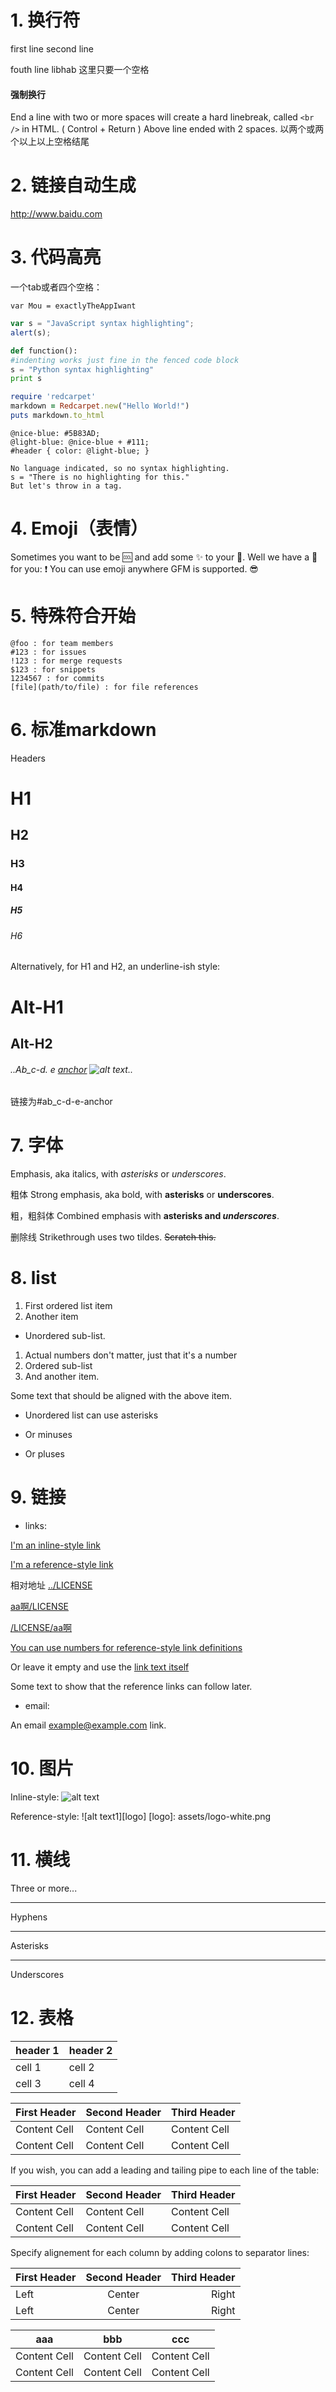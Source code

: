 # 1. 换行符

first line
second line

fouth line
libhab 这里只要一个空格

#### 强制换行

End a line with two or more spaces will create a hard linebreak, called `<br />` in HTML. ( Control + Return )
Above line ended with 2 spaces.
以两个或两个以上以上空格结尾


# 2. 链接自动生成

http://www.baidu.com


# 3. 代码高亮

一个tab或者四个空格：

    var Mou = exactlyTheAppIwant

```javascript
var s = "JavaScript syntax highlighting";
alert(s);

```


```python
def function():
#indenting works just fine in the fenced code block
s = "Python syntax highlighting"
print s
```


```ruby
require 'redcarpet'
markdown = Redcarpet.new("Hello World!")
puts markdown.to_html
```

```less
@nice-blue: #5B83AD;
@light-blue: @nice-blue + #111;
#header { color: @light-blue; }
```


```
No language indicated, so no syntax highlighting.
s = "There is no highlighting for this."
But let's throw in a tag.
```


# 4. Emoji（表情）

Sometimes you want to be :cool: and add some :sparkles: to your :speech_balloon:. Well we have a :gift: for you:
:exclamation: You can use emoji anywhere GFM is supported. :sunglasses:


# 5. 特殊符合开始


    @foo : for team members
    #123 : for issues
    !123 : for merge requests
    $123 : for snippets
    1234567 : for commits
    [file](path/to/file) : for file references



# 6. 标准markdown

Headers

# H1
## H2
### H3
#### H4
##### H5
###### H6

Alternatively, for H1 and H2, an underline-ish style:

Alt-H1
======

Alt-H2
------


###### ..Ab_c-d. e [anchor](url) ![alt text](url)..
链接为#ab_c-d-e-anchor
# 7. 字体

Emphasis, aka italics, with *asterisks* or _underscores_.

粗体
Strong emphasis, aka bold, with **asterisks** or __underscores__.

粗，粗斜体
Combined emphasis with **asterisks and _underscores_**.

删除线
Strikethrough uses two tildes. ~~Scratch this.~~


# 8. list
1. First ordered list item
2. Another item
* Unordered sub-list.
1. Actual numbers don't matter, just that it's a number
1. Ordered sub-list
4. And another item.


Some text that should be aligned with the above item.


* Unordered list can use asterisks
- Or minuses
+ Or pluses



# 9. 链接
* links:

[I'm an inline-style link](https://www.google.com)

[I'm a reference-style link][Arbitrary case-insensitive reference text]

相对地址
[../LICENSE](../LICENSE)

[aa啊/LICENSE](aa啊/LICENSE)

[/LICENSE/aa啊](/LICENSE/aa啊)


[You can use numbers for reference-style link definitions][1]

Or leave it empty and use the [link text itself][]

Some text to show that the reference links can follow later.

[arbitrary case-insensitive reference text]: https://www.mozilla.org
[1]: http://slashdot.org

[link text itself]: http://www.reddit.com

* email:

An email <example@example.com> link.


# 10. 图片
Inline-style:
![alt text](assets/logo-white.png)


Reference-style:
![alt text1][logo]
[logo]: assets/logo-white.png

# 11. 横线
Three or more...

---

Hyphens

***

Asterisks

___

Underscores


# 12. 表格

| header 1 | header 2 |
| -------- | -------- |
| cell 1 | cell 2 |
| cell 3 | cell 4 |



First Header | Second Header | Third Header
------------ | ------------- | ------------
Content Cell | Content Cell  | Content Cell
Content Cell | Content Cell  | Content Cell

If you wish, you can add a leading and tailing pipe to each line of the table:

| First Header | Second Header | Third Header |
| ------------ | ------------- | ------------ |
| Content Cell | Content Cell  | Content Cell |
| Content Cell | Content Cell  | Content Cell |

Specify alignement for each column by adding colons to separator lines:

First Header | Second Header | Third Header
:----------- | :-----------: | -----------:
Left         | Center        | Right
Left         | Center        | Right

aaa|bbb|ccc
------------|------------|------------
Content Cell | Content Cell  | Content Cell
Content Cell | Content Cell  | Content Cell
